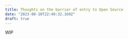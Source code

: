 ```yaml
---
title: Thoughts on the barrier of entry to Open Source
date: "2023-08-10T22:40:32.169Z"
draft: true
---
```



WIP
